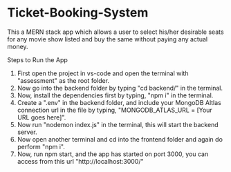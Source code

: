# Ticket-Booking-System
This a MERN stack app which allows a user to select his/her desirable seats for any movie show listed and buy the same without paying any actual money.

Steps to Run the App

1. First open the project in vs-code and open the terminal with "assessment" as the root folder.
2. Now go into the backend folder by typing "cd backend/" in the terminal.
3. Now, install the dependencies first by typing, "npm i" in the terminal.
4. Create a ".env" in the backend folder, and include your MongoDB Altlas connection url in the file by typing, "MONGODB_ATLAS_URL = [Your URL goes here]".
5. Now run "nodemon index.js" in the terminal, this will start the backend server.
6. Now open another terminal and cd into the frontend folder and again do perform "npm i".
7. Now, run npm start, and the app has started on port 3000, you can access from this url "http://localhost:3000/"

